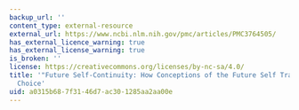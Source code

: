 ```yaml
---
backup_url: ''
content_type: external-resource
external_url: https://www.ncbi.nlm.nih.gov/pmc/articles/PMC3764505/
has_external_licence_warning: true
has_external_license_warning: true
is_broken: ''
license: https://creativecommons.org/licenses/by-nc-sa/4.0/
title: '"Future Self-Continuity: How Conceptions of the Future Self Transform Intertemporal
  Choice'
uid: a0315b68-7f31-46d7-ac30-1285aa2aa00e
---
```

